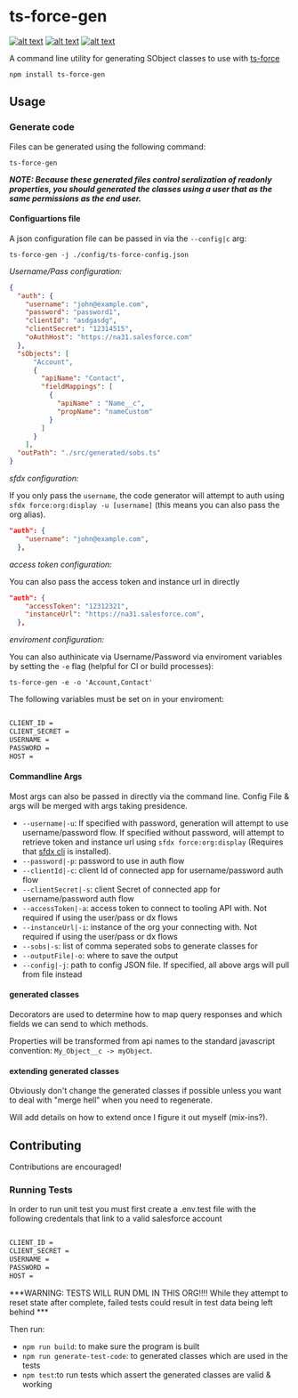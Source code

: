 # ts-force-gen

[![alt text](https://travis-ci.org/ChuckJonas/ts-force-gen.svg?branch=master)](https://travis-ci.org/ChuckJonas/ts-force-gen)
[![alt text](https://img.shields.io/npm/v/ts-force-gen.svg)](https://www.npmjs.com/package/ts-force-gen)
[![alt text](https://img.shields.io/badge/license-BSD--3--CLAUSE-blue.svg)](https://github.com/ChuckJonas/ts-force-gen/blob/master/LICENSE)

A command line utility for generating SObject classes to use with [ts-force](https://www.npmjs.com/package/ts-force)

`npm install ts-force-gen`

## Usage

### Generate code

Files can be generated using the following command:

`ts-force-gen`

***NOTE: Because these generated files control seralization of readonly properties, you should generated the classes using a user that as the same permissions as the end user.***

#### Configuartions file

A json configuration file can be passed in via the `--config|c` arg:

`ts-force-gen -j ./config/ts-force-config.json`

*Username/Pass configuration:*

```json
{
  "auth": {
    "username": "john@example.com",
    "password": "password1",
    "clientId": "asdgasdg",
    "clientSecret": "12314515",
    "oAuthHost": "https://na31.salesforce.com"
  },
  "sObjects": [
      "Account",
      {
        "apiName": "Contact",
        "fieldMappings": [
          {
            "apiName" : "Name__c",
            "propName": "nameCustom"
          }
        ]
      }
    ],
  "outPath": "./src/generated/sobs.ts"
}
```

*sfdx configuration:*

If you only pass the `username`, the code generator will attempt to auth using `sfdx force:org:display -u [username]` (this means you can also pass the org alias).

```json
"auth": {
    "username": "john@example.com",
  },
```

*access token configuration:*

You can also pass the access token and instance url in directly

```json
"auth": {
    "accessToken": "12312321",
    "instanceUrl": "https://na31.salesforce.com",
  },
```

*enviroment configuration:*

You can also authinicate via Username/Password via enviroment variables by setting the `-e` flag (helpful for CI or build processes):

`ts-force-gen -e -o 'Account,Contact'`

The following variables must be set on in your enviroment:

```bat

CLIENT_ID =
CLIENT_SECRET =
USERNAME =
PASSWORD =
HOST =

```

#### Commandline Args

Most args can also be passed in directly via the command line.  Config File & args will be merged with args taking presidence.

- `--username|-u`: If specified with password, generation will attempt to use username/password flow.  If specified without password, will attempt to retrieve token and instance url using `sfdx force:org:display` (Requires that [sfdx cli](https://developer.salesforce.com/tools/sfdxcli) is installed).
- `--password|-p`: password to use in auth flow
- `--clientId|-c`: client Id of connected app for username/password auth flow
- `--clientSecret|-s`: client Secret of connected app for username/password auth flow
- `--accessToken|-a`: access token to connect to tooling API with.  Not required if using the user/pass or dx flows
- `--instanceUrl|-i`: instance of the org your connecting with.  Not required if using the user/pass or dx flows
- `--sobs|-s`: list of comma seperated sobs to generate classes for
- `--outputFile|-o`: where to save the output
- `--config|-j`: path to config JSON file.  If specified, all above args will pull from file instead

#### generated classes

Decorators are used to determine how to map query responses and which fields we can send to which methods.

Properties will be transformed from api names to the standard javascript convention: `My_Object__c -> myObject`.

#### extending generated classes

Obviously don't change the generated classes if possible unless you want to deal with "merge hell" when you need to regenerate.

Will add details on how to extend once I figure it out myself (mix-ins?).

## Contributing

Contributions are encouraged!

### Running Tests

In order to run unit test you must first create a .env.test file with the following credentals that link to a valid salesforce account

```bat

CLIENT_ID =
CLIENT_SECRET =
USERNAME =
PASSWORD =
HOST =

```

***WARNING: TESTS WILL RUN DML IN THIS ORG!!!! While they attempt to reset state after complete, failed tests could result in test data being left behind ***

Then run:

- `npm run build`: to make sure the program is built
- `npm run generate-test-code`: to generated classes which are used in the tests
- `npm test`:to run tests which assert the generated classes are valid & working